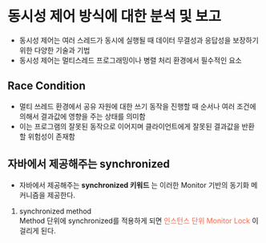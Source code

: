 # 동시성 제어 방식에 대한 분석 및 보고
- 동시성 제어는 여러 스레드가 동시에 실행될 때 데이터 무결성과 응답성을 보장하기 위한 다양한 기술과 기법
- 동시성 제어는 멀티스레드 프로그래밍이나 병렬 처리 환경에서 필수적인 요소

## Race Condition
- 멀티 쓰레드 환경에서 공유 자원에 대한 쓰기 동작을 진행할 때 순서나 여러 조건에 의해서 결과값에 영향을 주는 상태를 의미함
- 이는 프로그램의 잘못된 동작으로 이어지며 클라이언트에게 잘못된 결과값을 반환할 위험성이 존재함

## 자바에서 제공해주는 synchronized
- 자바에서 제공해주는 __synchronized 키워드__ 는 이러한 Monitor 기반의 동기화 메커니즘을 제공한다.
1. synchronized method </br>
Method 단위에 synchronized를 적용하게 되면 <span style="color: tomato">인스턴스 단위 Monitor Lock</span> 이 걸리게 된다.
